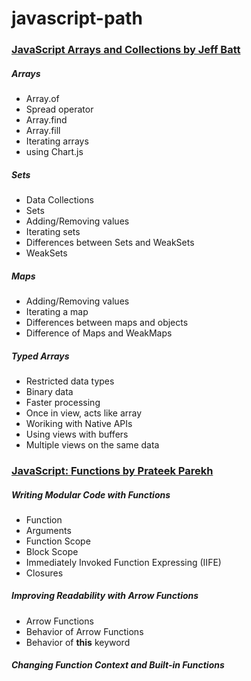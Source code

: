 # javascript-path

### [JavaScript Arrays and Collections by Jeff Batt](https://app.pluralsight.com/library/courses/javascript-arrays-collections/table-of-contents)

##### Arrays

- Array.of
- Spread operator
- Array.find
- Array.fill
- Iterating arrays
- using Chart.js

##### Sets

- Data Collections
- Sets
- Adding/Removing values
- Iterating sets
- Differences between Sets and WeakSets
- WeakSets

##### Maps

- Adding/Removing values
- Iterating a map
- Differences between maps and objects
- Difference of Maps and WeakMaps

##### Typed Arrays

- Restricted data types
- Binary data
- Faster processing
- Once in view, acts like array
- Woriking with Native APIs
- Using views with buffers
- Multiple views on the same data

### [JavaScript: Functions by Prateek Parekh](https://app.pluralsight.com/library/courses/javascript-functions/table-of-contents)

##### Writing Modular Code with Functions

- Function
- Arguments
- Function Scope
- Block Scope
- Immediately Invoked Function Expressing (IIFE)
- Closures

##### Improving Readability with Arrow Functions

- Arrow Functions
- Behavior of Arrow Functions
- Behavior of **this** keyword

##### Changing Function Context and Built-in Functions
